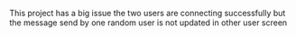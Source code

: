 This project has a big issue the two users are connecting successfully but the message send by one random user is not updated in other user screen
